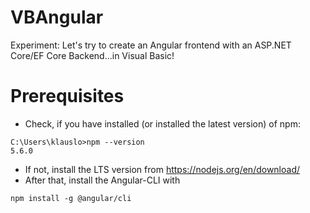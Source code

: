 # VBAngular
Experiment: Let's try to create an Angular frontend with an ASP.NET Core/EF Core Backend...in Visual Basic!

# Prerequisites
* Check, if you have installed (or installed the latest version) of npm:

```
C:\Users\klauslo>npm --version
5.6.0
```
* If not, install the LTS version from https://nodejs.org/en/download/
* After that, install the Angular-CLI with

```
npm install -g @angular/cli
```
